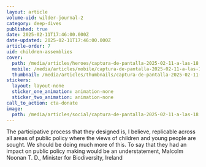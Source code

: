 ```yaml
---
layout: article
volume-uid: wilder-journal-2
category: deep-dives
published: true
date: 2025-02-11T17:46:00.000Z
date-updated: 2025-02-11T17:46:00.000Z
article-order: 7
uid: children-assemblies
cover:
  path: /media/articles/heroes/captura-de-pantalla-2025-02-11-a-las-18.04.54.png
  mobile: /media/articles/mobile/captura-de-pantalla-2025-02-11-a-las-18.04.54.png
  thumbnail: /media/articles/thumbnails/captura-de-pantalla-2025-02-11-a-las-18.04.54.png
stickers:
  layout: layout-none
  sticker_one_animation: animation-none
  sticker_two_animation: animation-none
call_to_action: cta-donate
image:
  path: /media/articles/social/captura-de-pantalla-2025-02-11-a-las-18.04.54.png
---
```





The participative process that they designed is, I believe, replicable across all areas of public policy where the views of children and young people are sought. We should be doing much more of this. To say that they had an impact on public policy making would be an understatement, Malcolm Noonan T. D., Minister for Biodiversity, Ireland
